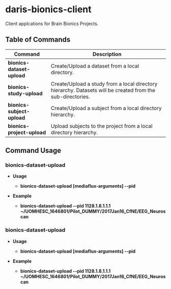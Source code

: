 # daris-bionics-client
Client applcations for Brain Bionics Projects.

## Table of Commands
**Command** | **Description** |
------------ | -------------
**bionics-dataset-upload** | Create/Upload a dataset from a local directory.  
**bionics-study-upload** | Create/Upload a study from a local directory hierarchy. Datasets will be created from the sub-directories. 
**bionics-subject-upload** | Create/Upload a subject from a local directory hierarchy.
**bionics-project-upload** | Upload subjects to the project from a local directory hierarchy.

## Command Usage

### bionics-dataset-upload

* **Usage**
  * **bionics-dataset-upload [mediaflux-arguments] --pid <study-cid> <dataset-dir>**

* **Example**
  * **bionics-dataset-upload --pid 1128.1.8.1.1.1 ~/UOMHESC_1646801/Pilot_DUMMY/2017Jan16_CfNE/EEG_Neuroscan**

### bionics-dataset-upload

* **Usage**
  * **bionics-dataset-upload [mediaflux-arguments] --pid <study-cid> <dataset-dir>**

* **Example**
  * **bionics-dataset-upload --pid 1128.1.8.1.1.1 ~/UOMHESC_1646801/Pilot_DUMMY/2017Jan16_CfNE/EEG_Neuroscan**

